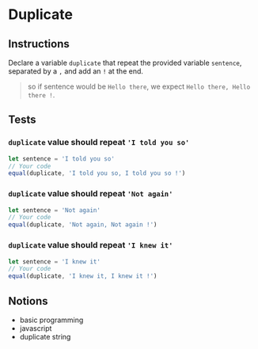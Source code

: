 # Duplicate

## Instructions

Declare a variable `duplicate` that repeat the provided variable `sentence`,
separated by a `,` and add an `!` at the end.

> so if sentence would be `Hello there`, we expect `Hello there, Hello there !`.

## Tests

### `duplicate` value should repeat `'I told you so'`

```js
let sentence = 'I told you so'
// Your code
equal(duplicate, 'I told you so, I told you so !')
```

### `duplicate` value should repeat `'Not again'`

```js
let sentence = 'Not again'
// Your code
equal(duplicate, 'Not again, Not again !')
```

### `duplicate` value should repeat `'I knew it'`

```js
let sentence = 'I knew it'
// Your code
equal(duplicate, 'I knew it, I knew it !')
```

## Notions

- basic programming
- javascript
- duplicate string
